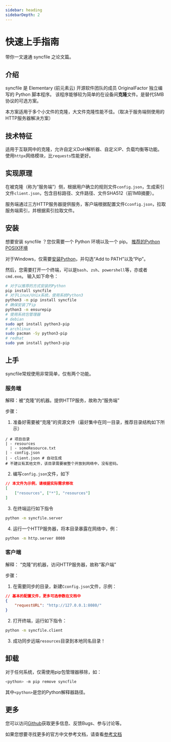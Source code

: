 ```yaml
---
sidebar: heading
sidebarDepth: 2
---
```


# 快速上手指南

带你一文速通 syncfile 之论文篇。

## 介绍

syncfile 是 Elementary (前元素云) 开源软件团队的成员 OriginalFactor 独立编写的 Python 脚本程序。
该程序能够较为简单的在设备间**克隆**文件。是替代SMB协议的可选方案。

本方案适用于多个小文件的克隆，大文件克隆性能不佳。（取决于服务端侧使用的HTTP服务器解决方案）

## 技术特征

适用于互联网中的克隆，允许自定义DoH解析器、自定义IP、负载均衡等功能。
使用`httpx`网络模块，比`requests`性能更好。

## 实现原理

在被克隆（称为“服务端”）侧，根据用户确立的规则文件`config.json`，生成索引文件`client.json`，包含目标路径、文件路径、文件SHA512（前1MB摘要）。

服务端通过三方HTTP服务器提供服务，客户端根据配置文件`Cconfig.json`，拉取服务端索引，并根据索引拉取文件。

## 安装

想要安装 syncfile ？您仅需要一个 Python 环境以及一个 pip。
[推荐的Python POSIX环境](https://github.com/pyenv/pyenv?tab=readme-ov-file#installation)

对于Windows，仅需要[安装Python](https://www.python.org/downloads/windows/)，并勾选“Add to PATH”以及“Pip”。

然后，您需要打开一个终端，可以是`bash`、`zsh`、`powershell`等，亦或者`cmd.exe`。
输入如下命令：
```sh
# 对于以推荐的方式安装的Python
pip install syncfile
# 对于Linux/Unix系统，使用系统Python3
python3 -m pip install syncfile
# 确保安装了Pip
python3 -m ensurepip
# 使用系统包管理器
# debian
sudo apt install python3-pip
# archlinux
sudo pacman -Sy python3-pip
# redhat
sudo yum install python3-pip
```

## 上手

syncfile常规使用非常简单，仅有两个功能。

### 服务端

解释：被“克隆”的机器。提供HTTP服务，故称为“服务端”

步骤：
1. 准备好需要被“克隆”的资源文件（最好集中在同一目录，推荐目录结构如下所示）
```
/ # 项目目录
| - resources
  | - someResource.txt
| - config.json
| - client.json # 自动生成
# 不建议有其他文件，该目录需要被整个开放到网络中，没有密码。
```
2. 编写`config.json`文件，如下
```json
// 本文件为示例，请根据实际需求修改
[
    ["resources", ["*"], "resources"]
]
```
3. 在终端运行如下指令
```sh
python -m syncfile.server
```
4. 运行一个HTTP服务器，将本目录暴露在网络中，例：
```sh
python -m http.server 8080
```

### 客户端

解释： “克隆”的机器，访问HTTP服务器，故称“客户端”

步骤：
1. 在需要同步的目录，新建`Cconfig.json`文件，示例：
```json
// 基本的配置文件，更多可选参数在文档中
{
    "requestURL": "http://127.0.0.1:8080/"
}
```
2. 打开终端，运行如下指令：
```sh
python -m syncfile.client
```
3. 成功同步远端`resources`目录到本地同名目录！

## 卸载

对于任何系统，仅需使用pip包管理器移除，如：
```sh
<python> -m pip remove syncfile
```
其中`<python>`是您的Python解释器路径。

## 更多

您可以访问[Github](https://github.com/ECSDevs/SyncFile)获取更多信息、反馈Bugs、参与讨论等。

如果您想要寻找更多的官方中文参考文档，请查看[参考文档](/reference/)
